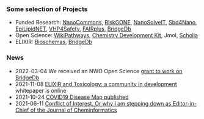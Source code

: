 ### Some selection of Projects

* Funded Research: [NanoCommons](https://github.com/nanocommons), [RiskGONE](https://github.com/h2020-riskgone), [NanoSolveIT](https://github.com/nanosolveIT/), [Sbd4Nano](https://github.com/h2020-sbd4nano), [EpiLipidNET](https://www.epilipid.net/), [VHP4Safety](https://twitter.com/vhp4safety), [FAIRplus](https://github.com/FAIRplus/the-fair-cookbook), [BridgeDb](https://github.com/bridgedb)
* Open Science: [WikiPathways](https://github.com/wikipathways), [Chemistry Development Kit](https://github.com/cdk), Jmol, [Scholia](https://github.com/wdscholia)
* ELIXIR: [Bioschemas](https://github.com/bioschemas/), [BridgeDb](https://github.com/bridgedb)

### News

* 2022-03-04 We received an NWO Open Science [grant to work on BridgeDb](https://chem-bla-ics.blogspot.com/2022/03/bridgedb-nwo-grant-update-1-first-steps.html?q=nwo)
* 2021-11-08 [ELIXIR and Toxicology: a community in development](https://f1000research.com/articles/10-1129) whitepaper is online
* 2021-10-24 [COVID19 Disease Map published](https://twitter.com/bigcat_UM/status/1450429878042599426)
* 2021-06-11 [Conflict of Interest. Or why I am stepping down as Editor-in-Chief of the Journal of Cheminformatics](https://twitter.com/egonwillighagen/status/1403299501947899907)
